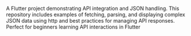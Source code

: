 A Flutter project demonstrating API integration and JSON handling. This repository includes examples of fetching, parsing, and displaying complex JSON data using http and best practices for managing API responses. Perfect for beginners learning API interactions in Flutter
